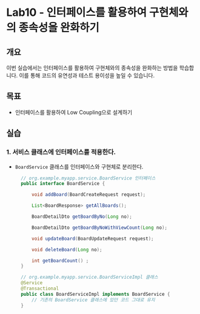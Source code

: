 # Lab10 - 인터페이스를 활용하여 구현체와의 종속성을 완화하기

## 개요
이번 실습에서는 인터페이스를 활용하여 구현체와의 종속성을 완화하는 방법을 학습합니다. 이를 통해 코드의 유연성과 테스트 용이성을 높일 수 있습니다.

## 목표

- 인터페이스를 활용하여 Low Coupling으로 설계하기


## 실습

### 1. 서비스 클래스에 인터페이스를 적용한다.

- `BoardService` 클래스를 인터페이스와 구현체로 분리한다.
  ```java
    // org.example.myapp.service.BoardService 인터페이스
    public interface BoardService {

        void addBoard(BoardCreateRequest request);

        List<BoardResponse> getAllBoards();

        BoardDetailDto getBoardByNo(Long no);

        BoardDetailDto getBoardByNoWithViewCount(Long no);

        void updateBoard(BoardUpdateRequest request);

        void deleteBoard(Long no);

        int getBoardCount() ;
    }

    // org.example.myapp.service.BoardServiceImpl 클래스
    @Service
    @Transactional
    public class BoardServiceImpl implements BoardService {
        // 기존의 BoardService 클래스에 있던 코드 그대로 유지
    }
  ```